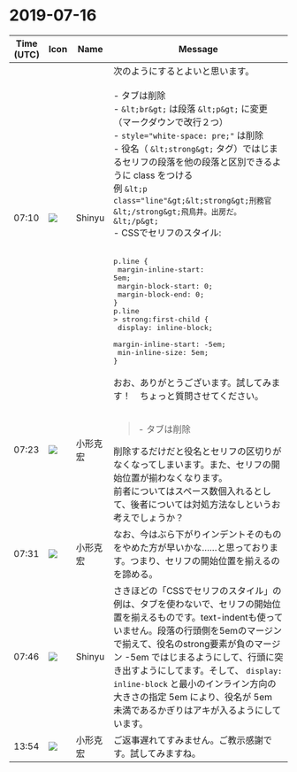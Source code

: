 # 2019-07-16

|Time (UTC)|Icon|Name|Message|
|---|---|---|---|
|07:10|![](https://avatars.slack-edge.com/2019-04-17/604316276593_b98417506de391d2c423_72.jpg)|Shinyu|次のようにするとよいと思います。<br><br>- タブは削除<br>- `&lt;br&gt;` は段落 `&lt;p&gt;` に変更（マークダウンで改行２つ）<br>- `style="white-space: pre;"` は削除<br>- 役名（ `&lt;strong&gt;` タグ）ではじまるセリフの段落を他の段落と区別できるように class をつける<br>  例 `&lt;p class="line"&gt;&lt;strong&gt;刑務官&lt;/strong&gt;飛鳥井。出房だ。&lt;/p&gt;`<br>- CSSでセリフのスタイル:<br><br><pre>p.line {<br>  margin-inline-start: 5em;<br>  margin-block-start: 0;<br>  margin-block-end: 0;<br>}<br>p.line &gt; strong:first-child {<br>  display: inline-block;<br>  margin-inline-start: -5em;<br>  min-inline-size: 5em;<br>}</pre>|
|07:23|![](https://avatars.slack-edge.com/2020-01-22/918424979847_0035b70d5fcd5cec902e_72.png)|小形克宏|おお、ありがとうございます。試してみます！　ちょっと質問させてください。<br><br><blockquote>- タブは削除</blockquote>削除するだけだと役名とセリフの区切りがなくなってしまいます。また、セリフの開始位置が揃わなくなります。<br>前者についてはスペース数個入れるとして、後者については対処方法なしというお考えでしょうか？|
|07:31|![](https://avatars.slack-edge.com/2020-01-22/918424979847_0035b70d5fcd5cec902e_72.png)|小形克宏|なお、今はぶら下がりインデントそのものをやめた方が早いかな……と思っております。つまり、セリフの開始位置を揃えるのを諦める。|
|07:46|![](https://avatars.slack-edge.com/2019-04-17/604316276593_b98417506de391d2c423_72.jpg)|Shinyu|さきほどの「CSSでセリフのスタイル」の例は、タブを使わないで、セリフの開始位置を揃えるものです。text-indentも使っていません。段落の行頭側を5emのマージンで揃えて、役名のstrong要素が負のマージン -5em ではじまるようにして、行頭に突き出すようにしてます。そして、 `display: inline-block` と最小のインライン方向の大きさの指定 5em により、役名が 5em 未満であるかぎりはアキが入るようにしています。|
|13:54|![](https://avatars.slack-edge.com/2020-01-22/918424979847_0035b70d5fcd5cec902e_72.png)|小形克宏|ご返事遅れてすみません。ご教示感謝です。試してみますね。|

